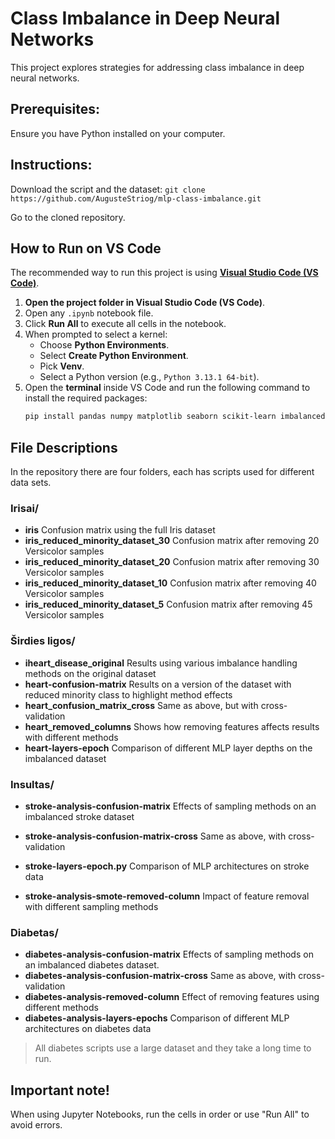 # Class Imbalance in Deep Neural Networks

This project explores strategies for addressing class imbalance in deep neural networks.

## Prerequisites: 
Ensure you have Python installed on your computer.

## Instructions:
Download the script and the dataset:
```git clone https://github.com/AugusteStriog/mlp-class-imbalance.git```

Go to the cloned repository.

## How to Run on VS Code
The recommended way to run this project is using **[Visual Studio Code (VS Code)](https://code.visualstudio.com/)**.
1. **Open the project folder in Visual Studio Code (VS Code)**.
2. Open any `.ipynb` notebook file.
3. Click **Run All** to execute all cells in the notebook.
4. When prompted to select a kernel:
   - Choose **Python Environments**.
   - Select **Create Python Environment**.
   - Pick **Venv**.
   - Select a Python version (e.g., `Python 3.13.1 64-bit`).
5. Open the **terminal** inside VS Code and run the following command to install the required packages:
   ```bash
   pip install pandas numpy matplotlib seaborn scikit-learn imbalanced-learn notebook

## File Descriptions
In the repository there are four folders, each has scripts used for different data sets.

### Irisai/  
- **iris** Confusion matrix using the full Iris dataset
- **iris_reduced_minority_dataset_30** Confusion matrix after removing 20 Versicolor samples
- **iris_reduced_minority_dataset_20** Confusion matrix after removing 30 Versicolor samples
- **iris_reduced_minority_dataset_10** Confusion matrix after removing 40 Versicolor samples
- **iris_reduced_minority_dataset_5** Confusion matrix after removing 45 Versicolor samples
### Širdies ligos/
- **iheart_disease_original** Results using various imbalance handling methods on the original dataset
- **heart-confusion-matrix**  Results on a version of the dataset with reduced minority class to highlight method effects
- **heart_confusion_matrix_cross** Same as above, but with cross-validation
- **heart_removed_columns**  Shows how removing features affects results with different methods
- **heart-layers-epoch**    Comparison of different MLP layer depths on the imbalanced dataset
### Insultas/
- **stroke-analysis-confusion-matrix**   Effects of sampling methods on an imbalanced stroke dataset
- **stroke-analysis-confusion-matrix-cross**  Same as above, with cross-validation
- **stroke-layers-epoch.py**  Comparison of MLP architectures on stroke data

- **stroke-analysis-smote-removed-column**  Impact of feature removal with different sampling methods
### Diabetas/
- **diabetes-analysis-confusion-matrix**   Effects of sampling methods on an imbalanced diabetes dataset.
- **diabetes-analysis-confusion-matrix-cross**   Same as above, with cross-validation
- **diabetes-analysis-removed-column**  Effect of removing features using different methods
- **diabetes-analysis-layers-epochs** Comparison of different MLP architectures on diabetes data
> All diabetes scripts use a large dataset and they take a long time to run.
## Important note!
When using Jupyter Notebooks, run the cells in order or use "Run All" to avoid errors.


